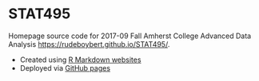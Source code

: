 # STAT495

Homepage source code for 2017-09 Fall Amherst College Advanced Data Analysis <https://rudeboybert.github.io/STAT495/>. 

* Created using [R Markdown websites](http://rmarkdown.rstudio.com/rmarkdown_websites.html)
* Deployed via [GitHub pages](https://pages.github.com/)
